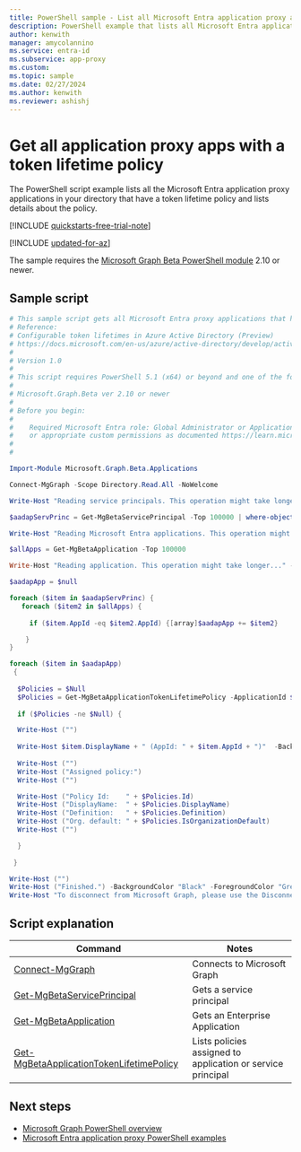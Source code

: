 ```yaml
---
title: PowerShell sample - List all Microsoft Entra application proxy apps with a policy
description: PowerShell example that lists all Microsoft Entra application proxy applications in your directory that have a lifetime token policy.
author: kenwith
manager: amycolannino
ms.service: entra-id
ms.subservice: app-proxy
ms.custom: 
ms.topic: sample
ms.date: 02/27/2024
ms.author: kenwith
ms.reviewer: ashishj
---
```


# Get all application proxy apps with a token lifetime policy

The PowerShell script example lists all the Microsoft Entra application proxy applications in your directory that have a token lifetime policy and lists details about the policy.

[!INCLUDE [quickstarts-free-trial-note](~/includes/azure-docs-pr/quickstarts-free-trial-note.md)]

[!INCLUDE [updated-for-az](~/includes/azure-docs-pr/updated-for-az.md)]

The sample requires the [Microsoft Graph Beta PowerShell module](/powershell/microsoftgraph/installation) 2.10 or newer.

## Sample script

```powershell
# This sample script gets all Microsoft Entra proxy applications that have assigned an Azure AD policy (token lifetime) with policy details.
# Reference:
# Configurable token lifetimes in Azure Active Directory (Preview)
# https://docs.microsoft.com/en-us/azure/active-directory/develop/active-directory-configurable-token-lifetimes
#
# Version 1.0
#
# This script requires PowerShell 5.1 (x64) or beyond and one of the following modules:
#
# Microsoft.Graph.Beta ver 2.10 or newer
#
# Before you begin:
#    
#    Required Microsoft Entra role: Global Administrator or Application Administrator
#    or appropriate custom permissions as documented https://learn.microsoft.com/en-us/azure/active-directory/roles/custom-enterprise-app-permissions
#
# 

Import-Module Microsoft.Graph.Beta.Applications

Connect-MgGraph -Scope Directory.Read.All -NoWelcome

Write-Host "Reading service principals. This operation might take longer..." -BackgroundColor "Black" -ForegroundColor "Green" 

$aadapServPrinc = Get-MgBetaServicePrincipal -Top 100000 | where-object {$_.Tags -Contains "WindowsAzureActiveDirectoryOnPremApp"}

Write-Host "Reading Microsoft Entra applications. This operation might take longer..." -BackgroundColor "Black" -ForegroundColor "Green"

$allApps = Get-MgBetaApplication -Top 100000

Write-Host "Reading application. This operation might take longer..." -BackgroundColor "Black" -ForegroundColor "Green"

$aadapApp = $null

foreach ($item in $aadapServPrinc) {
   foreach ($item2 in $allApps) {
    
     if ($item.AppId -eq $item2.AppId) {[array]$aadapApp += $item2}

    }
}

foreach ($item in $aadapApp)
 {
  
  $Policies = $Null
  $Policies = Get-MgBetaApplicationTokenLifetimePolicy -ApplicationId $item.Id 
  
  if ($Policies -ne $Null) {

  Write-Host ("")        
 
  Write-Host $item.DisplayName + " (AppId: " + $item.AppId + ")"  -BackgroundColor "Black" -ForegroundColor "White" 
 
  Write-Host ("") 
  Write-Host ("Assigned policy:") 
  Write-Host ("") 

  Write-Host ("Policy Id:    " + $Policies.Id)
  Write-Host ("DisplayName:  " + $Policies.DisplayName)
  Write-Host ("Definition:   " + $Policies.Definition)
  Write-Host ("Org. default: " + $Policies.IsOrganizationDefault)
  Write-Host ("") 

  }
          
 }   

Write-Host ("")
Write-Host ("Finished.") -BackgroundColor "Black" -ForegroundColor "Green"
Write-Host "To disconnect from Microsoft Graph, please use the Disconnect-MgGraph cmdlet."
```

## Script explanation

| Command | Notes |
|---|---|
|[Connect-MgGraph](/powershell/module/microsoft.graph.authentication/connect-mggraph)| Connects to Microsoft Graph|
|[Get-MgBetaServicePrincipal](/powershell/module/microsoft.graph.applications/get-mgserviceprincipal)| Gets a service principal|
|[Get-MgBetaApplication](/powershell/module/microsoft.graph.beta.applications/get-mgbetaapplication)| Gets an Enterprise Application|
|[Get-MgBetaApplicationTokenLifetimePolicy](/powershell/module/microsoft.graph.beta.applications/get-mgbetaapplicationtokenlifetimepolicy)| Lists policies assigned to application or service principal|

## Next steps

- [Microsoft Graph PowerShell overview](/powershell/microsoftgraph/overview)
- [Microsoft Entra application proxy PowerShell examples](../application-proxy-powershell-samples.md)
